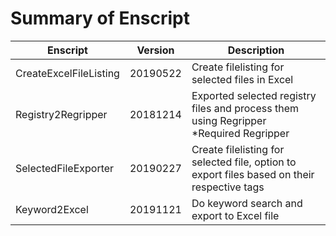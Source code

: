 # Summary of Enscript
Enscript|Version|Description
---|----|---|
CreateExcelFileListing|20190522|Create filelisting for selected files in Excel|
Registry2Regripper|20181214|Exported selected registry files and process them using Regripper<br>*Required Regripper|
SelectedFileExporter|20190227|Create filelisting for selected file, option to export files based on their respective tags|
Keyword2Excel|20191121|Do keyword search and export to Excel file|
